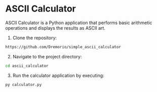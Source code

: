 # ASCII Calculator

ASCII Calculator is a Python application that performs basic arithmetic operations and displays the results as ASCII art.


1. Clone the repository:

```bash
https://github.com/Dremorio/simple_ascii_calculator
```


2. Navigate to the project directory:

```bash
cd ascii_calculator
```


3. Run the calculator application by executing:

```bash
py calculator.py
```